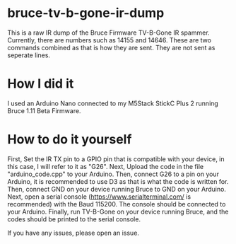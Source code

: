 # bruce-tv-b-gone-ir-dump
This is a raw IR dump of the Bruce Firmware TV-B-Gone IR spammer.
Currently, there are numbers such as 14155 and 14646. These are two commands combined as that is how they are sent. They are not sent as seperate lines.

# How I did it
I used an Arduino Nano connected to my M5Stack StickC Plus 2 running Bruce 1.11 Beta Firmware.

# How to do it yourself
First, Set the IR TX pin to a GPIO pin that is compatible with your device, in this case, I will refer to it as "G26".
Next, Upload the code in the file "arduino_code.cpp" to your Arduino.
Then, connect G26 to a pin on your Arduino, it is recommended to use D3 as that is what the code is written for.
Then, connect GND on your device running Bruce to GND on your Arduino.
Next, open a serial console (https://www.serialterminal.com/ is recommended) with the Baud 115200. The console should be connected to your Arduino.
Finally, run TV-B-Gone on your device running Bruce, and the codes should be printed to the serial console.

If you have any issues, please open an issue.
